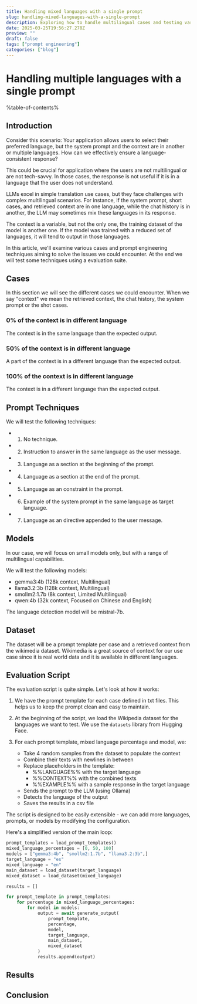 ```yaml
---
title: Handling mixed languages with a single prompt
slug: handling-mixed-languages-with-a-single-prompt
description: Exploring how to handle multilingual cases and testing various prompt engineering approaches
date: 2025-03-25T19:56:27.278Z
preview: ""
draft: false
tags: ["prompt engineering"]
categories: ["blog"]
---
```


# Handling multiple languages with a single prompt

%table-of-contents%

## Introduction

Consider this scenario: Your application allows users to select their preferred language, but the system prompt and the context are in
another or multiple languages. How can we effectively ensure a language-consistent response?

This could be crucial for application where the users are not multilingual or are not tech-savvy. In those cases, the response is not useful if it is in a language that the user does not understand.

LLMs excel in simple translation use cases, but they face challenges with complex multilingual scenarios. For instance, if the system prompt, short cases, and retrieved context are in one language, while the chat history is in another, the LLM may sometimes mix these languages in its response.

The context is a variable, but not the only one, the training dataset of the model is another one. If the model was trained with a reduced set of languages, it will tend to output in those languages.

In this article, we'll examine various cases and prompt engineering techniques aiming to solve the issues we could encounter. At the end we will test some techniques using a evaluation suite.

## Cases

In this section we will see the different cases we could encounter. When we say "context" we mean the retrieved context, the chat history, the system prompt or the shot cases.

### 0% of the context is in different language

The context is in the same language than the expected output.

### 50% of the context is in different language

A part of the context is in a different language than the expected output.

### 100% of the context is in different language

The context is in a different language than the expected output.

## Prompt Techniques

We will test the following techniques:

- 1. No technique.
- 2. Instruction to answer in the same language as the user message.
- 3. Language as a section at the beginning of the prompt.
- 4. Language as a section at the end of the prompt.
- 5. Language as an constraint in the prompt.
- 6. Example of the system prompt in the same language as target language.
- 7. Language as an directive appended to the user message.

## Models

In our case, we will focus on small models only, but with a range of multilingual capabilities.

We will test the following models:

- gemma3:4b (128k context, Multilingual)
- llama3.2:3b (128k context, Multilingual)
- smollm2:1.7b (8k context, Limited Multilingual)
- qwen:4b (32k context, Focused on Chinese and English)

The language detection model will be mistral-7b.

## Dataset

The dataset will be a prompt template per case and a retrieved context from the wikimedia dataset. Wikimedia is a great source of context for our use case since it is real world data and it is available in different languages.

## Evaluation Script

The evaluation script is quite simple. Let's look at how it works:

1. We have the prompt template for each case defined in txt files. This helps us to keep the prompt clean and easy to maintain.

2. At the beginning of the script, we load the Wikipedia dataset for the languages we want to test. We use the `datasets` library from Hugging Face.

3. For each prompt template, mixed language percentage and model, we:
   - Take 4 random samples from the dataset to populate the context
   - Combine their texts with newlines in between
   - Replace placeholders in the template:
     - %%LANGUAGE%% with the target language
     - %%CONTEXT%% with the combined texts
     - %%EXAMPLE%% with a sample response in the target language
   - Sends the prompt to the LLM (using Ollama)
   - Detects the language of the output
   - Saves the results in a csv file

The script is designed to be easily extensible - we can add more languages, prompts, or models by modifying the configuration.

Here's a simplified version of the main loop:

```python
prompt_templates = load_prompt_templates()
mixed_language_percentages = [0, 50, 100]
models = ["gemma3:4b", "smollm2:1.7b", "llama3.2:3b",]
target_language = "es"
mixed_language = "en"
main_dataset = load_dataset(target_language)
mixed_dataset = load_dataset(mixed_language)

results = []

for prompt_template in prompt_templates:
    for percentage in mixed_language_percentages:
        for model in models:
            output = await generate_output(
                prompt_template,
                percentage,
                model,
                target_language,
                main_dataset,
                mixed_dataset
            )
            results.append(output)
```

## Results

## Conclusion

